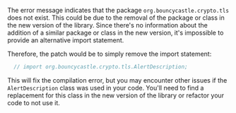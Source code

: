 The error message indicates that the package `org.bouncycastle.crypto.tls` does not exist. This could be due to the removal of the package or class in the new version of the library. Since there's no information about the addition of a similar package or class in the new version, it's impossible to provide an alternative import statement. 

Therefore, the patch would be to simply remove the import statement:

```java
  // import org.bouncycastle.crypto.tls.AlertDescription;
```

This will fix the compilation error, but you may encounter other issues if the `AlertDescription` class was used in your code. You'll need to find a replacement for this class in the new version of the library or refactor your code to not use it.
